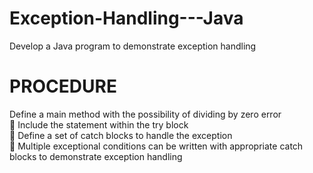 # Exception-Handling---Java
Develop a Java program to demonstrate exception handling
# PROCEDURE
Define a main method with the possibility of dividing by zero error <br>
 Include the statement within the try block  <br>
 Define a set of catch blocks to handle the exception <br>
 Multiple exceptional conditions can be written with appropriate catch blocks to
demonstrate exception handling  <br>
